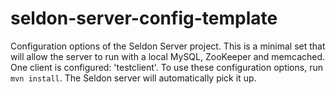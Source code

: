 # seldon-server-config-template

Configuration options of the Seldon Server project. This is a minimal set that will allow the server to run with a local MySQL, ZooKeeper and memcached. One client is configured: 'testclient'. To use these configuration options, run `mvn install`. The Seldon server will automatically pick it up.

